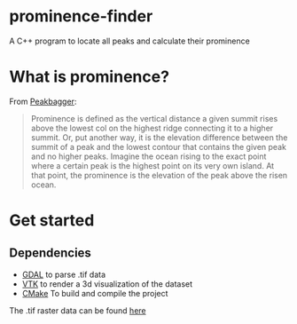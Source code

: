 # prominence-finder
A C++ program to locate all peaks and calculate their prominence


# What is prominence?

From [Peakbagger](https://www.peakbagger.com/Help/Glossary.aspx#prom):
>Prominence is defined as the vertical distance a given summit rises above the lowest col on the highest ridge connecting it to a higher summit. Or, put another way, it is the elevation difference between the summit of a peak and the lowest contour that contains the given peak and no higher peaks. Imagine the ocean rising to the exact point where a certain peak is the highest point on its very own island. At that point, the prominence is the elevation of the peak above the risen ocean.

# Get started

## Dependencies
- [GDAL](https://gdal.org/download.html) to parse .tif data
- [VTK](https://vtk.org/download/) to render a 3d visualization of the dataset
- [CMake](https://cmake.org/cmake/help/latest/command/install.html) To build and compile the project 




The .tif raster data can be found [here](https://ftp.lmi.is/gisdata/raster/)
